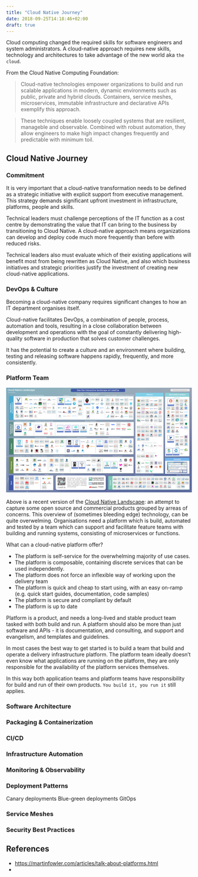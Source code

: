 ```yaml
---
title: "Cloud Native Journey"
date: 2018-09-25T14:18:46+02:00
draft: true
---
```


Cloud computing changed the required skills for software engineers and system administrators. A cloud-native approach requires new skills, technology and architectures to take advantage of the new world aka `the cloud`.

From the Cloud Native Computing Foundation:

> Cloud-native technologies empower organizations to build and run scalable applications in modern, dynamic environments such as public, private and hybrid clouds. Containers, service meshes, microservices, immutable infrastructure and declarative APIs exemplify this approach.

> These techniques enable loosely coupled systems that are resilient, manageble and observable. Combined with robust automation, they allow engineers to make high impact changes frequently and predictable with minimum toil.

## Cloud Native Journey

### Commitment

 It is very important that a cloud-native transformation needs to be defined as a strategic initiative with explicit support from executive management. This strategy demands significant upfront investment in infrastructure, platforms, people and skills.

 Technical leaders must challenge perceptions of the IT function as a cost centre by demonstrating the value that IT can bring to the business by transitioning to Cloud Native. A cloud-native approach means organizations can develop and deploy code much more frequently than before with reduced risks.
 
 Technical leaders also must evaluate which of their existing applications will benefit most from being rewritten as Cloud Native, and also which business initiatives and strategic priorities justify the investment of creating new cloud-native applications.  

### DevOps & Culture

Becoming a cloud-native company requires significant changes to how an IT department organises itself.

Cloud-native facilitates DevOps, a combination of people, process, automation and tools, resulting in a close collaboration between development and operations with the goal of constantly delivering high-quality software in production that solves customer challenges.

It has the potential to create a culture and an environment where building, testing and releasing software happens rapidly, frequently, and more consistently.

### Platform Team

![cloud native landscape](https://raw.githubusercontent.com/cncf/landscape/master/landscape/CloudNativeLandscape_latest.png "Cloud Native Landscape")

Above is a recent version of the [Cloud Native Landscape](https://landscape.cncf.io/): an attempt to capture some open source and commercial products grouped by arreas of concerns. This overview of (sometimes bleeding edge) technology, can be quite overwelming. Organisations need a platform which is build, automated and tested by a team which can support and facilitate feature teams with building and running systems, consisting of microservices or functions.

What can a cloud-native platform offer?

* The platform is self-service for the overwhelming majority of use cases.
* The platform is composable, containing discrete services that can be used independently.
* The platform does not force an inflexible way of working upon the delivery team
* The platform is quick and cheap to start using, with an easy on-ramp (e.g. quick start guides, documentation, code samples)
* The platform is secure and compliant by default
* The platform is up to date

Platform is a product, and needs a long-lived and stable product team tasked with both build and run. A platform should also be more than just software and APIs - it is documentation, and consulting, and support and evangelism, and templates and guidelines.

In most cases the best way to get started is to build a team that  build and operate a delivery infrastructure platform. The platform team ideally doesn’t even know what applications are running on the platform, they are only responsible for the availability of the platform services themselves.

In this way both application teams and platform teams have responsibility for build and run of their own products. `You build it, you run it` still applies.

### Software Architecture

### Packaging & Containerization

### CI/CD

### Infrastructure Automation

### Monitoring & Observability

### Deployment Patterns

Canary deployments
Blue-green deployments
GitOps

### Service Meshes

### Security Best Practices








## References

* https://martinfowler.com/articles/talk-about-platforms.html
* 